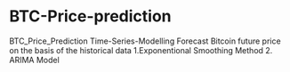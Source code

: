 # BTC-Price-prediction
BTC_Price_Prediction Time-Series-Modelling Forecast Bitcoin future price on the basis of the historical data 1.Exponentional Smoothing Method 2. ARIMA Model

